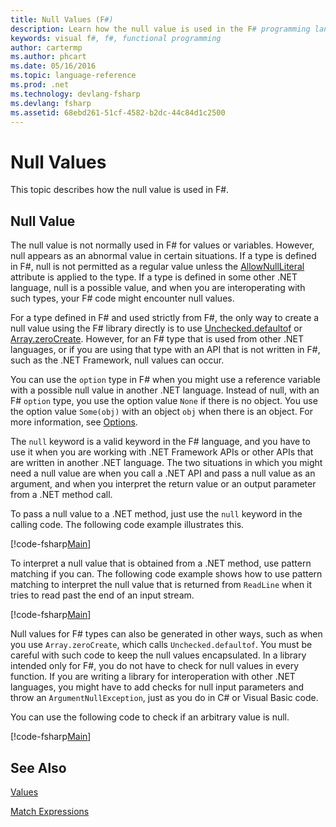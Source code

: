 ```yaml
---
title: Null Values (F#)
description: Learn how the null value is used in the F# programming language.
keywords: visual f#, f#, functional programming
author: cartermp
ms.author: phcart
ms.date: 05/16/2016
ms.topic: language-reference
ms.prod: .net
ms.technology: devlang-fsharp
ms.devlang: fsharp
ms.assetid: 68ebd261-51cf-4582-b2dc-44c84d1c2500
---
```


# Null Values

This topic describes how the null value is used in F#.


## Null Value
The null value is not normally used in F# for values or variables. However, null appears as an abnormal value in certain situations. If a type is defined in F#, null is not permitted as a regular value unless the [AllowNullLiteral](https://msdn.microsoft.com/library/4f315196-f444-4cca-ba07-1176ff71eb0f) attribute is applied to the type. If a type is defined in some other .NET language, null is a possible value, and when you are interoperating with such types, your F# code might encounter null values.

For a type defined in F# and used strictly from F#, the only way to create a null value using the F# library directly is to use [Unchecked.defaultof](https://msdn.microsoft.com/library/9ff97f2a-1bd4-4f4c-afbe-5886a74ab977) or [Array.zeroCreate](https://msdn.microsoft.com/library/fa5b8e7a-1b5b-411c-8622-b58d7a14d3b2). However, for an F# type that is used from other .NET languages, or if you are using that type with an API that is not written in F#, such as the .NET Framework, null values can occur.

You can use the `option` type in F# when you might use a reference variable with a possible null value in another .NET language. Instead of null, with an F# `option` type, you use the option value `None` if there is no object. You use the option value `Some(obj)` with an object `obj` when there is an object. For more information, see [Options](../options.md).

The `null` keyword is a valid keyword in the F# language, and you have to use it when you are working with .NET Framework APIs or other APIs that are written in another .NET language. The two situations in which you might need a null value are when you call a .NET API and pass a null value as an argument, and when you interpret the return value or an output parameter from a .NET method call.

To pass a null value to a .NET method, just use the `null` keyword in the calling code. The following code example illustrates this.

[!code-fsharp[Main](../../../../samples/snippets/fsharp/lang-ref-1/snippet701.fs)]

To interpret a null value that is obtained from a .NET method, use pattern matching if you can. The following code example shows how to use pattern matching to interpret the null value that is returned from `ReadLine` when it tries to read past the end of an input stream.

[!code-fsharp[Main](../../../../samples/snippets/fsharp/lang-ref-1/snippet702.fs)]

Null values for F# types can also be generated in other ways, such as when you use `Array.zeroCreate`, which calls `Unchecked.defaultof`. You must be careful with such code to keep the null values encapsulated. In a library intended only for F#, you do not have to check for null values in every function. If you are writing a library for interoperation with other .NET languages, you might have to add checks for null input parameters and throw an `ArgumentNullException`, just as you do in C# or Visual Basic code.

You can use the following code to check if an arbitrary value is null.

[!code-fsharp[Main](../../../../samples/snippets/fsharp/lang-ref-1/snippet703.fs)]

## See Also
[Values](index.md)

[Match Expressions](../match-expressions.md)
